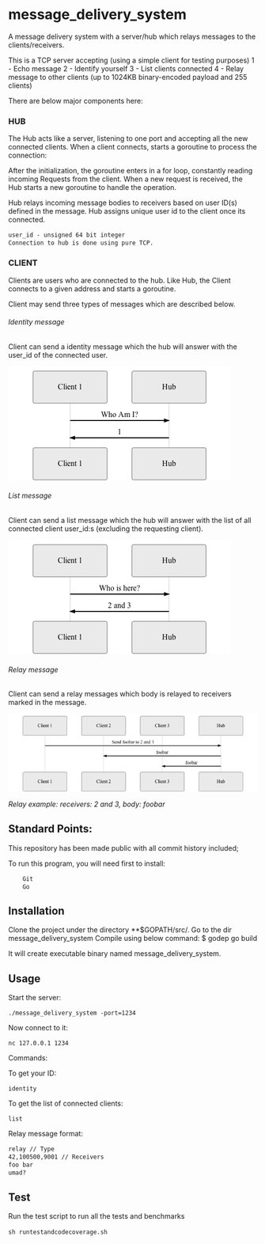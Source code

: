 # message_delivery_system
A message delivery system with a server/hub which relays messages to the clients/receivers. 

This is a TCP server accepting (using a simple client for testing purposes)
1 - Echo message
2 - Identify yourself
3 - List clients connected
4 - Relay message to other clients (up to 1024KB binary-encoded payload and 255 clients)

There are below major components here:

### HUB

The Hub acts like a server, listening to one port and accepting all the new connected clients. When a client connects, starts a goroutine to process the connection:

After the initialization, the goroutine enters in a for loop, constantly reading incoming Requests from the client. When a new request is received, the Hub starts a new goroutine to handle the operation.
  
Hub relays incoming message bodies to receivers based on user ID(s) defined in the message. Hub assigns unique user id to the client once its connected.

    user_id - unsigned 64 bit integer
    Connection to hub is done using pure TCP.
    

### CLIENT

Clients are users who are connected to the hub. 
Like Hub, the Client connects to a given address and starts a goroutine.
    
Client may send three types of messages which are described below.

###### Identity message
Client can send a identity message which the hub will answer with the user_id of the connected user.

![Identity](https://raw.githubusercontent.com/Everyplay/developer-assignment-backend/master/identity.seq.png)

###### List message
Client can send a list message which the hub will answer with the list of all connected client user_id:s (excluding the requesting client).

![List](https://raw.githubusercontent.com/Everyplay/developer-assignment-backend/master/list.seq.png)

###### Relay message
Client can send a relay messages which body is relayed to receivers marked in the message.

![Relay](https://raw.githubusercontent.com/Everyplay/developer-assignment-backend/master/relay.seq.png)

*Relay example: receivers: 2 and 3, body: foobar*


## Standard Points:
This repository has been made public with all commit history included;

To run this program, you will need first to install:

		Git
		Go
		
## Installation
Clone the project under the directory **$GOPATH/src/.
Go to the dir message_delivery_system
Compile using below command:
		$ godep go build 
		
It will create executable binary named message_delivery_system.

## Usage

Start the server:

    ./message_delivery_system -port=1234

Now connect to it:

    nc 127.0.0.1 1234
    
Commands:
    
To get your ID:

    identity
    
To get the list of connected clients:

    list

Relay message format:

    relay // Type
    42,100500,9001 // Receivers
    foo bar
    umad?

## Test
Run the test script to run all the tests and benchmarks

```sh runtestandcodecoverage.sh```
